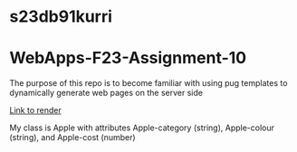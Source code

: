 # s23db91kurri
# WebApps-F23-Assignment-10
The purpose of this repo is to become familiar with using pug templates to dynamically generate web pages on the server side

[Link to render](https://f23wb91kurri.onrender.com)

My class is Apple with attributes Apple-category (string), Apple-colour (string), and Apple-cost (number)
